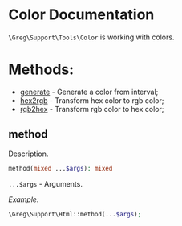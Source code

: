 # Color Documentation

`\Greg\Support\Tools\Color` is working with colors.

# Methods:

* [generate](#generate) - Generate a color from interval;
* [hex2rgb](#hex2rgb) - Transform hex color to rgb color;
* [rgb2hex](#rgb2hex) - Transform rgb color to hex color;

## method

Description.

```php
method(mixed ...$args): mixed
```

`...$args` - Arguments.

_Example:_

```php
\Greg\Support\Html::method(...$args);
```
